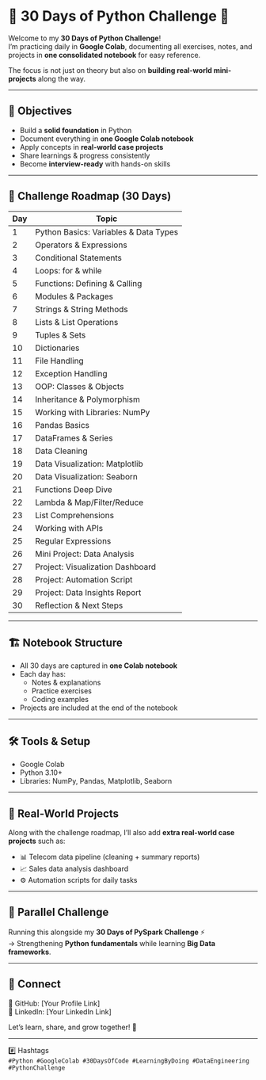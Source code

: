 # 🐍 30 Days of Python Challenge 🚀

Welcome to my **30 Days of Python Challenge**!  
I’m practicing daily in **Google Colab**, documenting all exercises, notes, and projects in **one consolidated notebook** for easy reference.  

The focus is not just on theory but also on **building real-world mini-projects** along the way.

---

## 📌 Objectives
- Build a **solid foundation** in Python  
- Document everything in **one Google Colab notebook**  
- Apply concepts in **real-world case projects**  
- Share learnings & progress consistently  
- Become **interview-ready** with hands-on skills  

---

## 📅 Challenge Roadmap (30 Days)

| Day | Topic                                |
| --- | ------------------------------------ |
| 1   | Python Basics: Variables & Data Types |
| 2   | Operators & Expressions               |
| 3   | Conditional Statements                |
| 4   | Loops: for & while                    |
| 5   | Functions: Defining & Calling         |
| 6   | Modules & Packages                    |
| 7   | Strings & String Methods              |
| 8   | Lists & List Operations               |
| 9   | Tuples & Sets                         |
| 10  | Dictionaries                          |
| 11  | File Handling                         |
| 12  | Exception Handling                    |
| 13  | OOP: Classes & Objects                |
| 14  | Inheritance & Polymorphism            |
| 15  | Working with Libraries: NumPy         |
| 16  | Pandas Basics                         |
| 17  | DataFrames & Series                   |
| 18  | Data Cleaning                         |
| 19  | Data Visualization: Matplotlib        |
| 20  | Data Visualization: Seaborn           |
| 21  | Functions Deep Dive                   |
| 22  | Lambda & Map/Filter/Reduce            |
| 23  | List Comprehensions                   |
| 24  | Working with APIs                     |
| 25  | Regular Expressions                   |
| 26  | Mini Project: Data Analysis           |
| 27  | Project: Visualization Dashboard      |
| 28  | Project: Automation Script            |
| 29  | Project: Data Insights Report         |
| 30  | Reflection & Next Steps               |

---

## 🏗️ Notebook Structure
- All 30 days are captured in **one Colab notebook**  
- Each day has:  
  - Notes & explanations  
  - Practice exercises  
  - Coding examples  
- Projects are included at the end of the notebook  


---

## 🛠️ Tools & Setup
- Google Colab  
- Python 3.10+  
- Libraries: NumPy, Pandas, Matplotlib, Seaborn  

---

## 🌟 Real-World Projects
Along with the challenge roadmap, I’ll also add **extra real-world case projects** such as:  
- 📊 Telecom data pipeline (cleaning + summary reports)  
- 📈 Sales data analysis dashboard  
- ⚙️ Automation scripts for daily tasks  

---

## 📌 Parallel Challenge
Running this alongside my **30 Days of PySpark Challenge** ⚡  
→ Strengthening **Python fundamentals** while learning **Big Data frameworks**.  

---

## 📢 Connect
📍 GitHub: [Your Profile Link]  
📍 LinkedIn: [Your LinkedIn Link]  

Let’s learn, share, and grow together! 🌱  

---

#️⃣ Hashtags  
`#Python #GoogleColab #30DaysOfCode #LearningByDoing #DataEngineering #PythonChallenge`


